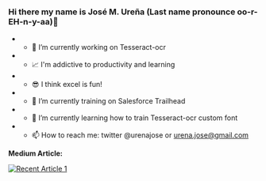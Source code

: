 ### Hi there my name is José M. Ureña (Last name pronounce oo-r-EH-n-y-aa)👋

<!--
**urenajose/urenajose** is a ✨ _special_ ✨ repository because its `README.md` (this file) appears on your GitHub profile.

Here are some ideas to get you started:

- 🔭 I’m currently working on ...
- 🌱 I’m currently learning ...
- 👯 I’m looking to collaborate on ...
- 🤔 I’m looking for help with ...
- 💬 Ask me about ...
- 📫 How to reach me: ...
- 😄 Pronouns: ...
- ⚡ Fun fact: ...
-->
- - 🔭 I’m currently working on Tesseract-ocr
- - 📈 I'm addictive to productivity and learning
- - 😎 I think excel is fun!
- - 🌱 I’m currently training on Salesforce Trailhead
- - 🌱 I’m currently learning how to train Tesseract-ocr custom font
- - 📫 How to reach me: twitter @urenajose or urena.jose@gmail.com

**Medium Article:**


<a target="_blank" href="https://github-readme-medium-recent-article.vercel.app/medium/@joseurena/0"><img src="https://github-readme-medium-recent-article.vercel.app/medium/@joseurena/1" alt="Recent Article 1">
